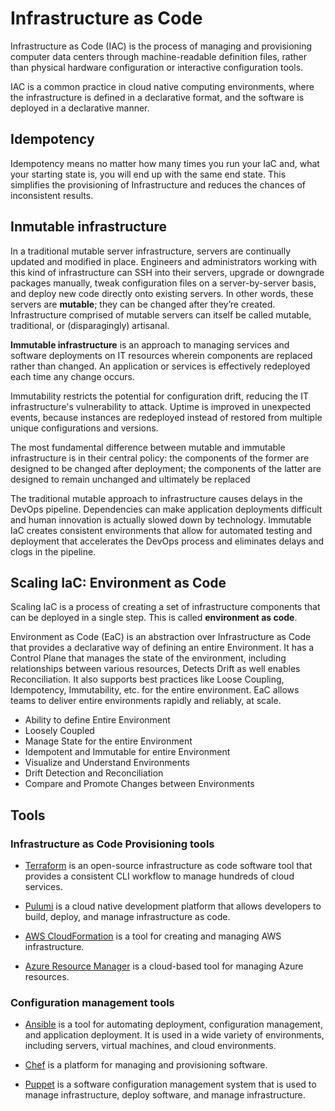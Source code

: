 # Infrastructure as Code 

Infrastructure as Code (IAC) is the process of managing and provisioning computer data centers through machine-readable definition files, rather than physical hardware configuration or interactive configuration tools.

IAC is a common practice in cloud native computing environments, where the infrastructure is defined in a declarative format, and the software is deployed in a declarative manner.

<ImgCard url="https://blog.stackpath.com/wp-content/uploads/2020/01/infrastructure-as-code.png" width="600" ></ImgCard> 

## Idempotency

Idempotency means no matter how many times you run your IaC and, what your starting state is, you will end up with the same end state. This simplifies the provisioning of Infrastructure and reduces the chances of inconsistent results.

## Inmutable infrastructure

In a traditional mutable server infrastructure, servers are continually updated and modified in place. Engineers and administrators working with this kind of infrastructure can SSH into their servers, upgrade or downgrade packages manually, tweak configuration files on a server-by-server basis, and deploy new code directly onto existing servers. In other words, these servers are **mutable**; they can be changed after they’re created. Infrastructure comprised of mutable servers can itself be called mutable, traditional, or (disparagingly) artisanal.

**Immutable infrastructure** is an approach to managing services and software deployments on IT resources wherein components are replaced rather than changed. An application or services is effectively redeployed each time any change occurs.

Immutability restricts the potential for configuration drift, reducing the IT infrastructure's vulnerability to attack. Uptime is improved in unexpected events, because instances are redeployed instead of restored from multiple unique configurations and versions.

The most fundamental difference between mutable and immutable infrastructure is in their central policy: the components of the former are designed to be changed after deployment; the components of the latter are designed to remain unchanged and ultimately be replaced

The traditional mutable approach to infrastructure causes delays in the DevOps pipeline. Dependencies can make application deployments difficult and human innovation is actually slowed down by technology. Immutable IaC creates consistent environments that allow for automated testing and deployment that accelerates the DevOps process and eliminates delays and clogs in the pipeline.

## Scaling IaC: Environment as Code 

Scaling IaC is a process of creating a set of infrastructure components that can be deployed in a single step. This is called **environment as code**.

Environment as Code (EaC) is an abstraction over Infrastructure as Code that provides a declarative  way of defining an entire Environment. It has a Control Plane that manages the state of the environment, including relationships between various resources, Detects Drift as well enables Reconciliation. It also supports best practices  like Loose Coupling, Idempotency, Immutability, etc. for the entire environment. EaC allows teams to deliver entire environments rapidly and reliably, at scale.

* Ability to define Entire Environment
* Loosely Coupled
* Manage State for the entire Environment
* Idempotent and Immutable for entire Environment 
* Visualize and Understand Environments
* Drift Detection and Reconciliation
* Compare and Promote Changes between Environments

## Tools

### Infrastructure as Code Provisioning tools

* [Terraform](https://www.terraform.io/) is an open-source infrastructure as code software tool that provides a consistent CLI workflow to manage hundreds of cloud services.

* [Pulumi](https://pulumi.io/) is a cloud native development platform that allows developers to build, deploy, and manage infrastructure as code.

* [AWS CloudFormation](https://aws.amazon.com/cloudformation/) is a tool for creating and managing AWS infrastructure.

* [Azure Resource Manager](https://docs.microsoft.com/en-us/azure/devops/pipelines/build/variables?view=azure-devops) is a cloud-based tool for managing Azure resources.

### Configuration management tools

* [Ansible](https://www.ansible.com/) is a tool for automating deployment, configuration management, and application deployment. It is used in a wide variety of environments, including servers, virtual machines, and cloud environments.

* [Chef](https://www.chef.io/) is a platform for managing and provisioning software.

* [Puppet](https://puppet.com/) is a software configuration management system that is used to manage infrastructure, deploy software, and manage infrastructure.